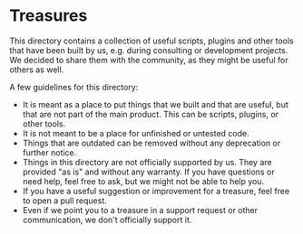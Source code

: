 # Treasures

This directory contains a collection of useful scripts, plugins and other tools
that have been built by us, e.g. during consulting or development projects. We
decided to share them with the community, as they might be useful for others as
well.

A few guidelines for this directory:

- It is meant as a place to put things that we built and that are useful, but
  that are not part of the main product. This can be scripts, plugins, or other
  tools.
- It is not meant to be a place for unfinished or untested code.
- Things that are outdated can be removed without any deprecation or further notice.
- Things in this directory are not officially supported by us. They are provided
  "as is" and without any warranty. If you have questions or need help, feel free
  to ask, but we might not be able to help you.
- If you have a useful suggestion or improvement for a treasure, feel free to
  open a pull request.
- Even if we point you to a treasure in a support request or other
  communication, we don't officially support it.
